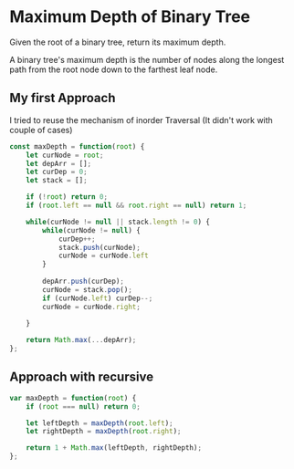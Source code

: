 # Maximum Depth of Binary Tree
Given the root of a binary tree, return its maximum depth.

A binary tree's maximum depth is the number of nodes along the longest path from the root node down to the farthest leaf node.

## My first Approach 
I tried to reuse the mechanism of inorder Traversal (It didn't work with couple of cases)
```js
const maxDepth = function(root) {
    let curNode = root;
    let depArr = [];
    let curDep = 0;
    let stack = [];

    if (!root) return 0;
    if (root.left == null && root.right == null) return 1;

    while(curNode != null || stack.length != 0) {
        while(curNode != null) {
            curDep++;
            stack.push(curNode);
            curNode = curNode.left
        }
        
        depArr.push(curDep);
        curNode = stack.pop();
        if (curNode.left) curDep--;
        curNode = curNode.right;

    }
    
    return Math.max(...depArr);
};
```

## Approach with recursive
```js
var maxDepth = function(root) {
    if (root === null) return 0;

    let leftDepth = maxDepth(root.left);
    let rightDepth = maxDepth(root.right);

    return 1 + Math.max(leftDepth, rightDepth);
};
```
